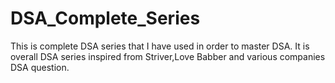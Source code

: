 # DSA_Complete_Series
This is complete DSA series that I have used in order to master DSA.
It is overall DSA series inspired from Striver,Love Babber and various companies DSA question.
